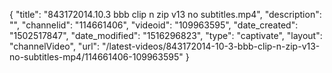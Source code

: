 {
    "title": "843172014.10.3 bbb clip n zip v13 no subtitles.mp4",
    "description": "",
    "channelid": "114661406",
    "videoid": "109963595",
    "date_created": "1502517847",
    "date_modified": "1516296823",
    "type": "captivate",
    "layout": "channelVideo",
    "url": "\/latest-videos\/843172014-10-3-bbb-clip-n-zip-v13-no-subtitles-mp4\/114661406-109963595"
}